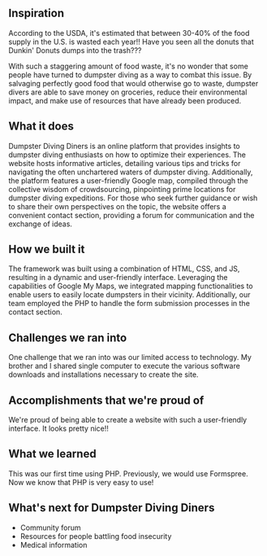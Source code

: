 ## Inspiration
According to the USDA, it's estimated that between 30-40% of the food supply in the U.S. is wasted each year!! Have you seen all the donuts that Dunkin' Donuts dumps into the trash???

With such a staggering amount of food waste, it's no wonder that some people have turned to dumpster diving as a way to combat this issue. By salvaging perfectly good food that would otherwise go to waste, dumpster divers are able to save money on groceries, reduce their environmental impact, and make use of resources that have already been produced.

## What it does
Dumpster Diving Diners is an online platform that provides insights to dumpster diving enthusiasts on how to optimize their experiences. The website hosts informative articles, detailing various tips and tricks for navigating the often unchartered waters of dumpster diving. Additionally, the platform features a user-friendly Google map, compiled through the collective wisdom of crowdsourcing, pinpointing prime locations for dumpster diving expeditions. For those who seek further guidance or wish to share their own perspectives on the topic, the website offers a convenient contact section, providing a forum for communication and the exchange of ideas.

## How we built it
The framework was built using a combination of HTML, CSS, and JS, resulting in a dynamic and user-friendly interface. Leveraging the capabilities of Google My Maps, we integrated mapping functionalities to enable users to easily locate dumpsters in their vicinity. Additionally, our team employed the PHP to handle the form submission processes in the contact section.

## Challenges we ran into
One challenge that we ran into was our limited access to technology. My brother and I shared single computer to execute the various software downloads and installations necessary to create the site.

## Accomplishments that we're proud of
We're proud of being able to create a website with such a user-friendly interface. It looks pretty nice!!

## What we learned
This was our first time using PHP. Previously, we would use Formspree. Now we know that PHP is very easy to use!

## What's next for Dumpster Diving Diners
* Community forum
* Resources for people battling food insecurity
* Medical information
